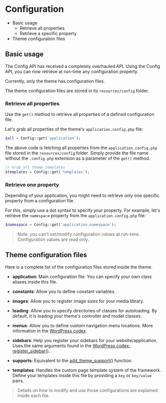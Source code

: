 Configuration
=============

- Basic usage
	- Retrieve all properties
	- Retrieve a specific property
- Theme configuration files

Basic usage
------------

The Config API has received a completely overhauled API. Using the Config API, you can now retrieve at run-time any configuration property.

Currently, only the theme has configuration files.

The theme configuration files are stored in its `resources/config` folder.

### Retrieve all properties

Use the `get()` method to retrieve all properties of a defined configuration file.

Let's grab all properties of the theme's `application.config.php` file:

```php
$all = Config::get('application');
```

The above code is fetching all properties from the `application.config.php` file stored in the `resources/config` folder. Simply provide the file name without the `.config.php` extension as a parameter of the `get()` method.

```php
// Grab all theme templates
$templates = Config::get('templates');
```

### Retrieve one property

Depending of your application, you might need to retrieve only one specific property from a configuration file.

For this, simply use a dot syntax to specify your property. For example, let's retrieve the `namespace` property from the `application.config.php` file:

```php
$namespace = Config::get('application.namespace');
```

> Note: you can't set/modify configuration values at run-time. Configuration values are read only.

Theme configuration files
-------------------------

Here is a complete list of the configuration files stored inside the theme.

* **application**: Main configuration file. You can specify your own class aliases inside this file.

* **constants**: Allow you to define constant variables.

* **images**: Allow you to register image sizes for your media library.

* **loading**: Allow you to specify directories of classes for autoloading. By default, it is loading your theme's controller and model classes.

* **menus**: Allow you to define custom navigation menu locations. More information in the [WordPress codex](http://codex.wordpress.org/Navigation_Menus).

* **sidebars**: Help you register your sidebars for your website/application. Uses the same arguments found in the [WordPress codex: register_sidebar()](http://codex.wordpress.org/Function_Reference/register_sidebar).

* **supports**: Equivalent to the [add\_theme\_support()](http://codex.wordpress.org/Function_Reference/add_theme_support) function.

* **templates**: Handles the custom page template system of the framework. Define your templates inside this file by providing a `key` or `key/value` pairs.

> Details on how to modify and use those configurations are explained inside each file.